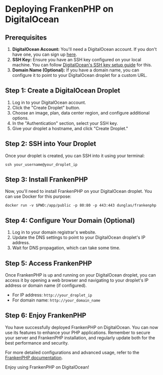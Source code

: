 # Deploying FrankenPHP on DigitalOcean


## Prerequisites

1.  **DigitalOcean Account:** You'll need a DigitalOcean account. If you don't have one, you can sign up [here](https://www.digitalocean.com/).
2.  **SSH Key:** Ensure you have an SSH key configured on your local machine. You can follow [DigitalOcean's SSH key setup guide](https://www.digitalocean.com/docs/ssh/create-ssh-keys/) for this.
3.  **Domain Name (Optional):** If you have a domain name, you can configure it to point to your DigitalOcean droplet for a custom URL.

## Step 1: Create a DigitalOcean Droplet

1.  Log in to your DigitalOcean account.
2.  Click the "Create Droplet" button.
3.  Choose an image, plan, data center region, and configure additional options.
4.  In the "Authentication" section, select your SSH key.
5.  Give your droplet a hostname, and click "Create Droplet."

## Step 2: SSH into Your Droplet

Once your droplet is created, you can SSH into it using your terminal:

`ssh your_username@your_droplet_ip`

##  Step 3: Install FrankenPHP

Now, you'll need to install FrankenPHP on your DigitalOcean droplet. You can use Docker for this purpose:

`docker run -v $PWD:/app/public -p 80:80 -p 443:443 dunglas/frankenphp`

## Step 4: Configure Your Domain (Optional)

1.  Log in to your domain registrar's website.
2.  Update the DNS settings to point to your DigitalOcean droplet's IP address.
3.  Wait for DNS propagation, which can take some time.

## Step 5: Access FrankenPHP

Once FrankenPHP is up and running on your DigitalOcean droplet, you can access it by opening a web browser and navigating to your droplet's IP address or domain name (if configured).

*   For IP address: `http://your_droplet_ip`
*   For domain name: `http://your_domain_name`

## Step 6: Enjoy FrankenPHP

You have successfully deployed FrankenPHP on DigitalOcean. You can now use its features to enhance your PHP applications. Remember to secure your server and FrankenPHP installation, and regularly update both for the best performance and security.

For more detailed configurations and advanced usage, refer to the [FrankenPHP documentation](https://frankenphp.dev/).

Enjoy using FrankenPHP on DigitalOcean!
